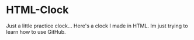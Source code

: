 # HTML-Clock
Just a little practice clock...
Here's a clock I made in HTML. Im just trying to learn how to use GitHub.
